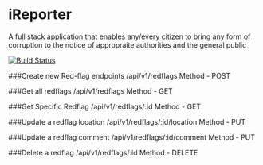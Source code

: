 # iReporter
A full stack application that enables any/every citizen to bring any form of corruption to the notice of appropraite authorities and the general public


[![Build Status](https://travis-ci.org/beejay1293/iReporter.svg?branch=develop)](https://travis-ci.org/beejay1293/iReporter)

###Create new Red-flag endpoints
/api/v1/redflags
Method - POST

###Get all redflags
/api/v1/redflags
Method - GET

###Get Specific Redflag
/api/v1/redflags/:id
Method - GET

###Update a redflag location
/api/v1/redflags/:id/location
Method - PUT

###Update a redflag comment
/api/v1/redflags/:id/comment
Method - PUT

###Delete a redflag
/api/v1/redflags/:id
Method - DELETE
